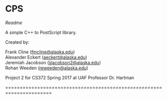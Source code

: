 # CPS
*Readme*

A simple C++ to PostScript library.

Created by:

Frank Cline	(fmcline@alaska.edu)  
Alexander Eckert (aeckert@alaska.edu)  
Jeremiah Jacobson (jjjacobson2@alaska.edu)  
Rohan Weeden (reweeden@alaska.edu)  

Project 2 for CS372 Spring 2017 at UAF
Professor Dr. Hartman

======================================================================
